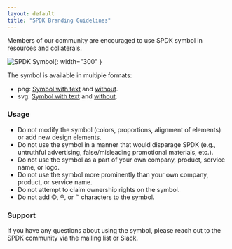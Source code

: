 ```yaml
---
layout: default
title: "SPDK Branding Guidelines"
---
```


Members of our community are encouraged to use SPDK symbol in resources and collaterals.

![SPDK Symbol](https://ci.spdk.io/download/spdk_symbol/spdk_symbol.svg){: width="300" }

The symbol is available in multiple formats:
* png: [Symbol with text](https://ci.spdk.io/download/spdk_symbol/spdk_symbol_text.png) and [without](https://ci.spdk.io/download/spdk_symbol/spdk_symbol.png).
* svg: [Symbol with text](https://ci.spdk.io/download/spdk_symbol/spdk_symbol_text.svg) and [without](https://ci.spdk.io/download/spdk_symbol/spdk_symbol.svg).

### Usage

* Do not modify the symbol (colors, proportions, alignment of elements) or add new design elements.
* Do not use the symbol in a manner that would disparage SPDK (e.g., untruthful advertising, false/misleading promotional materials, etc.).
* Do not use the symbol as a part of your own company, product, service name, or logo.
* Do not use the symbol more prominently than your own company, product, or service name.
* Do not attempt to claim ownership rights on the symbol.
* Do not add ©, ®, or ™ characters to the symbol.

### Support

If you have any questions about using the symbol, please reach out to the SPDK community via the mailing list or Slack.
